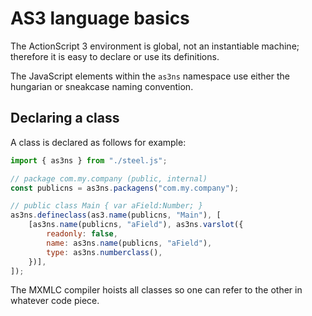 # AS3 language basics

The ActionScript 3 environment is global, not an instantiable machine; therefore it is easy to declare or use its definitions.

The JavaScript elements within the `as3ns` namespace use either the hungarian or sneakcase naming convention.

## Declaring a class

A class is declared as follows for example:

```js
import { as3ns } from "./steel.js";

// package com.my.company (public, internal)
const publicns = as3ns.packagens("com.my.company");

// public class Main { var aField:Number; }
as3ns.defineclass(as3.name(publicns, "Main"), [
    [as3ns.name(publicns, "aField"), as3ns.varslot({
        readonly: false,
        name: as3ns.name(publicns, "aField"),
        type: as3ns.numberclass(),
    })],
]);
```

The MXMLC compiler hoists all classes so one can refer to the other in whatever code piece.